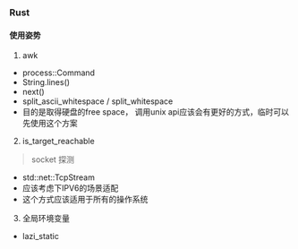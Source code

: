 ### Rust 
#### 使用姿势
1. awk
  - process::Command 
  - String.lines()
  - next()
  - split_ascii_whitespace / split_whitespace 
  - 目的是取得硬盘的free space， 调用unix api应该会有更好的方式，临时可以先使用这个方案

2. is_target_reachable
> socket 探测
  - std::net::TcpStream
  - 应该考虑下IPV6的场景适配
  - 这个方式应该适用于所有的操作系统

3. 全局环境变量
  - lazi_static 




